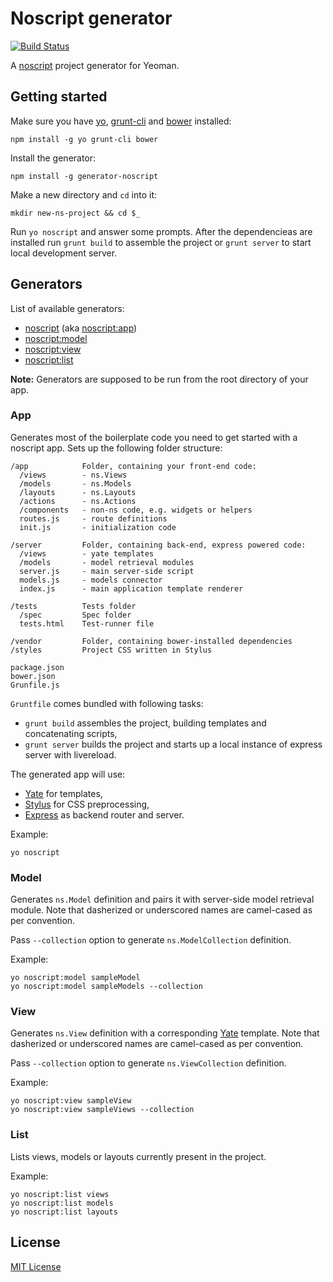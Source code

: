 # Noscript generator
[![Build Status](https://secure.travis-ci.org/Lapple/generator-noscript.png?branch=master)](https://travis-ci.org/Lapple/generator-noscript)

A [noscript](https://github.com/pasaran/noscript/) project generator for Yeoman.

## Getting started

Make sure you have [yo](https://github.com/yeoman/yo), [grunt-cli](https://github.com/gruntjs/grunt-cli) and [bower](https://github.com/bower/bower) installed:

    npm install -g yo grunt-cli bower

Install the generator:

    npm install -g generator-noscript

Make a new directory and `cd` into it:

    mkdir new-ns-project && cd $_

Run `yo noscript` and answer some prompts. After the dependencieas are
installed run `grunt build` to assemble the project or `grunt server` to
start local development server.

## Generators

List of available generators:

- [noscript](#app) (aka [noscript:app](#app))
- [noscript:model](#model)
- [noscript:view](#view)
- [noscript:list](#list)

**Note:** Generators are supposed to be run from the root directory of your app.

### App

Generates most of the boilerplate code you need to get started with a noscript
app. Sets up the following folder structure:

```
/app            Folder, containing your front-end code:
  /views        - ns.Views
  /models       - ns.Models
  /layouts      - ns.Layouts
  /actions      - ns.Actions
  /components   - non-ns code, e.g. widgets or helpers
  routes.js     - route definitions
  init.js       - initialization code

/server         Folder, containing back-end, express powered code:
  /views        - yate templates
  /models       - model retrieval modules
  server.js     - main server-side script
  models.js     - models connector
  index.js      - main application template renderer

/tests          Tests folder
  /spec         Spec folder
  tests.html    Test-runner file

/vendor         Folder, containing bower-installed dependencies
/styles         Project CSS written in Stylus

package.json
bower.json
Grunfile.js
```

`Gruntfile` comes bundled with following tasks:

- `grunt build` assembles the project, building templates and concatenating
scripts,
- `grunt server` builds the project and starts up a local instance
of express server with livereload.

The generated app will use:

- [Yate](https://github.com/pasaran/yate/) for templates,
- [Stylus](https://github.com/learnboost/stylus) for CSS preprocessing,
- [Express](https://github.com/visionmedia/express) as backend router and server.

Example:

    yo noscript

### Model

Generates `ns.Model` definition and pairs it with server-side model retrieval
module. Note that dasherized or underscored names are camel-cased as per
convention.

Pass `--collection` option to generate `ns.ModelCollection` definition.

Example:

    yo noscript:model sampleModel
    yo noscript:model sampleModels --collection

### View

Generates `ns.View` definition with a corresponding
[Yate](https://github.com/pasaran/yate/) template. Note that dasherized or
underscored names are camel-cased as per convention.

Pass `--collection` option to generate `ns.ViewCollection` definition.

Example:

    yo noscript:view sampleView
    yo noscript:view sampleViews --collection

### List

Lists views, models or layouts currently present in the project.

Example:

    yo noscript:list views
    yo noscript:list models
    yo noscript:list layouts

## License
[MIT License](http://en.wikipedia.org/wiki/MIT_License)
